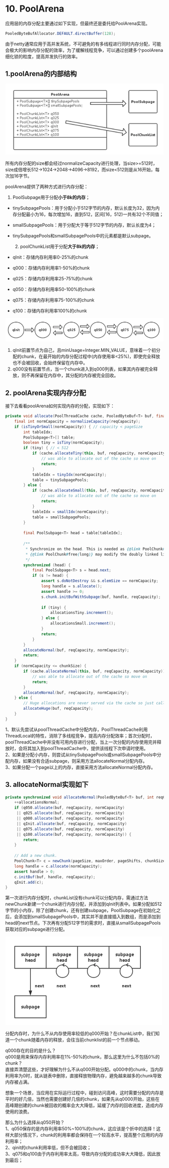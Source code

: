 # 10. PoolArena

应用层的内存分配主要通过如下实现，但最终还是委托给PoolArena实现。

```java
PooledByteBufAllocator.DEFAULT.directBuffer(128);
```

由于netty通常应用于高并发系统，不可避免的有多线程进行同时内存分配，可能会极大的影响内存分配的效率，为了缓解线程竞争，可以通过创建多个poolArena细化锁的粒度，提高并发执行的效率。

## 1.poolArena的内部结构

![poolArena](../../../.gitbook/assets/image%20%2847%29.png)

所有内存分配的size都会经过normalizeCapacity进行处理，当size&gt;=512时，size成倍增长512-&gt;1024-&gt;2048-&gt;4096-&gt;8192，而size&lt;512则是从16开始，每次加16字节。

poolArena提供了两种方式进行内存分配：

1. PoolSubpage用于分配**小于8k的内存**；

* tinySubpagePools：用于分配小于512字节的内存，默认长度为32，因为内存分配最小为16，每次增加16，直到512，区间\[16，512\)一共有32个不同值；
* smallSubpagePools：用于分配大于等于512字节的内存，默认长度为4；
* tinySubpagePools和smallSubpagePools中的元素都是默认subpage。

   2. poolChunkList用于分配**大于8k的内存**；

* qInit：存储内存利用率0-25%的chunk
* q000：存储内存利用率1-50%的chunk
* q025：存储内存利用率25-75%的chunk
* q050：存储内存利用率50-100%的chunk
* q075：存储内存利用率75-100%的chunk
* q100：存储内存利用率100%的chunk

![poolChunkList](../../../.gitbook/assets/image%20%28240%29.png)

1. qInit前置节点为自己，且minUsage=Integer.MIN\_VALUE，意味着一个初分配的chunk，在最开始的内存分配过程中\(内存使用率&lt;25%\)，即使完全释放也不会被回收，会始终保留在内存中。
2. q000没有前置节点，当一个chunk进入到q000列表，如果其内存被完全释放，则不再保留在内存中，其分配的内存被完全回收。

## 2. poolArena实现内存分配

接下去看看poolArena如何实现内存的分配，实现如下：

```java
private void allocate(PoolThreadCache cache, PooledByteBuf<T> buf, final int reqCapacity) {
    final int normCapacity = normalizeCapacity(reqCapacity);
    if (isTinyOrSmall(normCapacity)) { // capacity < pageSize
        int tableIdx;
        PoolSubpage<T>[] table;
        boolean tiny = isTiny(normCapacity);
        if (tiny) { // < 512
            if (cache.allocateTiny(this, buf, reqCapacity, normCapacity)) {
                // was able to allocate out of the cache so move on
                return;
            }
            tableIdx = tinyIdx(normCapacity);
            table = tinySubpagePools;
        } else {
            if (cache.allocateSmall(this, buf, reqCapacity, normCapacity)) {
                // was able to allocate out of the cache so move on
                return;
            }
            tableIdx = smallIdx(normCapacity);
            table = smallSubpagePools;
        }

        final PoolSubpage<T> head = table[tableIdx];

        /**
         * Synchronize on the head. This is needed as {@link PoolChunk#allocateSubpage(int)} and
         * {@link PoolChunk#free(long)} may modify the doubly linked list as well.
         */
        synchronized (head) {
            final PoolSubpage<T> s = head.next;
            if (s != head) {
                assert s.doNotDestroy && s.elemSize == normCapacity;
                long handle = s.allocate();
                assert handle >= 0;
                s.chunk.initBufWithSubpage(buf, handle, reqCapacity);

                if (tiny) {
                    allocationsTiny.increment();
                } else {
                    allocationsSmall.increment();
                }
                return;
            }
        }
        allocateNormal(buf, reqCapacity, normCapacity);
        return;
    }
    if (normCapacity <= chunkSize) {
        if (cache.allocateNormal(this, buf, reqCapacity, normCapacity)) {
            // was able to allocate out of the cache so move on
            return;
        }
        allocateNormal(buf, reqCapacity, normCapacity);
    } else {
        // Huge allocations are never served via the cache so just call allocateHuge
        allocateHuge(buf, reqCapacity);
    }
}
```

1、默认先尝试从poolThreadCache中分配内存，PoolThreadCache利用ThreadLocal的特性，消除了多线程竞争，提高内存分配效率；首次分配时，poolThreadCache中并没有可用内存进行分配，当上一次分配的内存使用完并释放时，会将其加入到poolThreadCache中，提供该线程下次申请时使用。  
 2、如果是分配小内存，则尝试从tinySubpagePools或smallSubpagePools中分配内存，如果没有合适subpage，则采用方法allocateNormal分配内存。  
 3、如果分配一个page以上的内存，直接采用方法allocateNormal分配内存。

## 3. allocateNormal实现如下

```java
private synchronized void allocateNormal(PooledByteBuf<T> buf, int reqCapacity, int normCapacity) {
    ++allocationsNormal;
    if (q050.allocate(buf, reqCapacity, normCapacity) 
     || q025.allocate(buf, reqCapacity, normCapacity) 
     || q000.allocate(buf, reqCapacity, normCapacity) 
     || qInit.allocate(buf, reqCapacity, normCapacity) 
     || q075.allocate(buf, reqCapacity, normCapacity)
     || q100.allocate(buf, reqCapacity, normCapacity)) {
        return;
    }

    // Add a new chunk.
    PoolChunk<T> c = newChunk(pageSize, maxOrder, pageShifts, chunkSize);
    long handle = c.allocate(normCapacity);
    assert handle > 0;
    c.initBuf(buf, handle, reqCapacity);
    qInit.add(c);
}
```

第一次进行内存分配时，chunkList没有chunk可以分配内存，需通过方法newChunk新建一个chunk进行内存分配，并添加到qInit列表中。如果分配如512字节的小内存，除了创建chunk，还有创建subpage，PoolSubpage在初始化之后，会添加到smallSubpagePools中，其实并不是直接插入到数组，而是添加到head的next节点。下次再有分配512字节的需求时，直接从smallSubpagePools获取对应的subpage进行分配。

![smallSubpagePools](../../../.gitbook/assets/image%20%28292%29.png)

分配内存时，为什么不从内存使用率较低的q000开始？在chunkList中，我们知道一个chunk随着内存的释放，会往当前chunklist的前一个节点移动。

q000存在的目的是什么？  
 q000是用来保存内存利用率在1%-50%的chunk，那么这里为什么不包括0%的chunk？  
 直接弄清楚这些，才好理解为什么不从q000开始分配。q000中的chunk，当内存利用率为0时，就从链表中删除，直接释放物理内存，避免越来越多的chunk导致内存被占满。

想象一个场景，当应用在实际运行过程中，碰到访问高峰，这时需要分配的内存是平时的好几倍，当然也需要创建好几倍的chunk，如果先从q0000开始，这些在高峰期创建的chunk被回收的概率会大大降低，延缓了内存的回收进度，造成内存使用的浪费。

那么为什么选择从q050开始？  
 1、q050保存的是内存利用率50%~100%的chunk，这应该是个折中的选择！这样大部分情况下，chunk的利用率都会保持在一个较高水平，提高整个应用的内存利用率；  
 2、qinit的chunk利用率低，但不会被回收；  
 3、q075和q100由于内存利用率太高，导致内存分配的成功率大大降低，因此放到最后；

